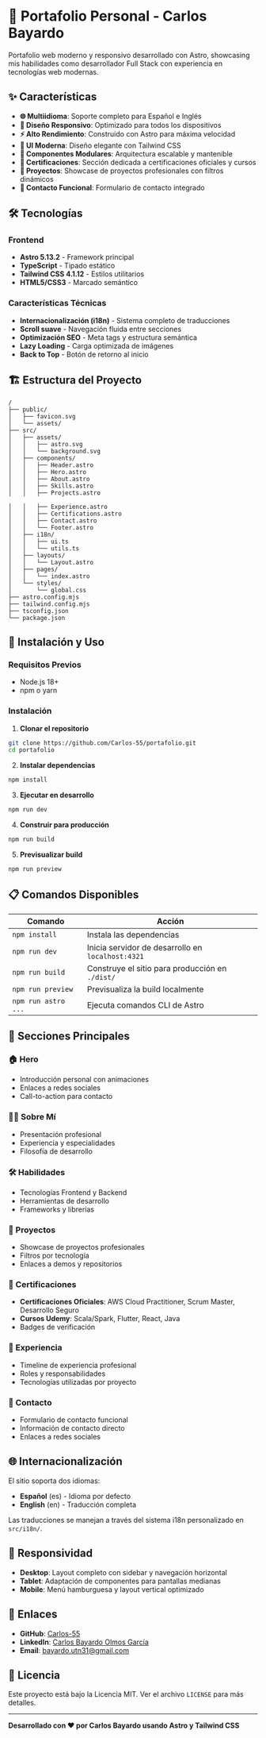 # 🚀 Portafolio Personal - Carlos Bayardo

Portafolio web moderno y responsivo desarrollado con Astro, showcasing mis habilidades como desarrollador Full Stack con experiencia en tecnologías web modernas.

## ✨ Características

- **🌐 Multiidioma**: Soporte completo para Español e Inglés
- **📱 Diseño Responsivo**: Optimizado para todos los dispositivos
- **⚡ Alto Rendimiento**: Construido con Astro para máxima velocidad
- **🎨 UI Moderna**: Diseño elegante con Tailwind CSS
- **🔧 Componentes Modulares**: Arquitectura escalable y mantenible
- **📜 Certificaciones**: Sección dedicada a certificaciones oficiales y cursos
- **💼 Proyectos**: Showcase de proyectos profesionales con filtros dinámicos
- **📧 Contacto Funcional**: Formulario de contacto integrado

## 🛠️ Tecnologías

### Frontend
- **Astro 5.13.2** - Framework principal
- **TypeScript** - Tipado estático
- **Tailwind CSS 4.1.12** - Estilos utilitarios
- **HTML5/CSS3** - Marcado semántico

### Características Técnicas
- **Internacionalización (i18n)** - Sistema completo de traducciones
- **Scroll suave** - Navegación fluida entre secciones
- **Optimización SEO** - Meta tags y estructura semántica
- **Lazy Loading** - Carga optimizada de imágenes
- **Back to Top** - Botón de retorno al inicio

## 🏗️ Estructura del Proyecto

```text
/
├── public/
│   ├── favicon.svg
│   └── assets/
├── src/
│   ├── assets/
│   │   ├── astro.svg
│   │   └── background.svg
│   ├── components/
│   │   ├── Header.astro
│   │   ├── Hero.astro
│   │   ├── About.astro
│   │   ├── Skills.astro
│   │   ├── Projects.astro

│   │   ├── Experience.astro
│   │   ├── Certifications.astro
│   │   ├── Contact.astro
│   │   └── Footer.astro
│   ├── i18n/
│   │   ├── ui.ts
│   │   └── utils.ts
│   ├── layouts/
│   │   └── Layout.astro
│   ├── pages/
│   │   └── index.astro
│   └── styles/
│       └── global.css
├── astro.config.mjs
├── tailwind.config.mjs
├── tsconfig.json
└── package.json
```

## 🚀 Instalación y Uso

### Requisitos Previos
- Node.js 18+ 
- npm o yarn

### Instalación

1. **Clonar el repositorio**
```bash
git clone https://github.com/Carlos-55/portafolio.git
cd portafolio
```

2. **Instalar dependencias**
```bash
npm install
```

3. **Ejecutar en desarrollo**
```bash
npm run dev
```

4. **Construir para producción**
```bash
npm run build
```

5. **Previsualizar build**
```bash
npm run preview
```

## 📋 Comandos Disponibles

| Comando | Acción |
|---------|--------|
| `npm install` | Instala las dependencias |
| `npm run dev` | Inicia servidor de desarrollo en `localhost:4321` |
| `npm run build` | Construye el sitio para producción en `./dist/` |
| `npm run preview` | Previsualiza la build localmente |
| `npm run astro ...` | Ejecuta comandos CLI de Astro |

## 🌟 Secciones Principales

### 🏠 Hero
- Introducción personal con animaciones
- Enlaces a redes sociales
- Call-to-action para contacto

### 👨‍💻 Sobre Mí
- Presentación profesional
- Experiencia y especialidades
- Filosofía de desarrollo

### 🛠️ Habilidades
- Tecnologías Frontend y Backend
- Herramientas de desarrollo
- Frameworks y librerías

### 💼 Proyectos
- Showcase de proyectos profesionales
- Filtros por tecnología
- Enlaces a demos y repositorios

### 📜 Certificaciones
- **Certificaciones Oficiales**: AWS Cloud Practitioner, Scrum Master, Desarrollo Seguro
- **Cursos Udemy**: Scala/Spark, Flutter, React, Java
- Badges de verificación

### 💼 Experiencia
- Timeline de experiencia profesional
- Roles y responsabilidades
- Tecnologías utilizadas por proyecto

### 📧 Contacto
- Formulario de contacto funcional
- Información de contacto directo
- Enlaces a redes sociales

## 🌐 Internacionalización

El sitio soporta dos idiomas:
- **Español** (es) - Idioma por defecto
- **English** (en) - Traducción completa

Las traducciones se manejan a través del sistema i18n personalizado en `src/i18n/`.

## 📱 Responsividad

- **Desktop**: Layout completo con sidebar y navegación horizontal
- **Tablet**: Adaptación de componentes para pantallas medianas
- **Mobile**: Menú hamburguesa y layout vertical optimizado

## 🔗 Enlaces

- **GitHub**: [Carlos-55](https://github.com/Carlos-55)
- **LinkedIn**: [Carlos Bayardo Olmos García](https://www.linkedin.com/in/carlos-bayardo-olmos-garcía-83794b1b4)
- **Email**: [bayardo.utn31@gmail.com](mailto:bayardo.utn31@gmail.com)

## 📄 Licencia

Este proyecto está bajo la Licencia MIT. Ver el archivo `LICENSE` para más detalles.

---

**Desarrollado con ❤️ por Carlos Bayardo usando Astro y Tailwind CSS**

